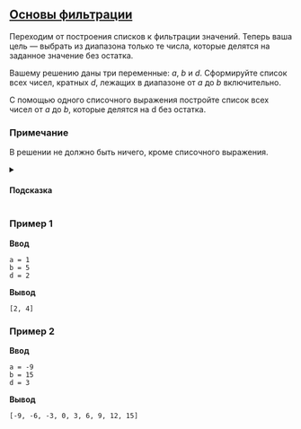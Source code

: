 ## [Основы фильтрации](../../../solutions/3.3/33_c.py)

Переходим от построения списков к фильтрации значений.
Теперь ваша цель — выбрать из диапазона только те числа, которые делятся на заданное значение без остатка.

Вашему решению даны три переменные: $a$, $b$ и $d$.
Сформируйте список всех чисел, кратных $d$, лежащих в диапазоне от $a$ до $b$ включительно.

С помощью одного списочного выражения постройте список всех чисел от $a$ до $b$, которые делятся на d без остатка.

### Примечание

В решении не должно быть ничего, кроме списочного выражения.

<details>
<summary><h4>Подсказка</summary>

Первое число из диапазона кратное $d$ можно найти вычислив `(a + d - 1) // d * d или a + d - a % d`.

Не забудьте поставить шаг $d$.

</details>

### Пример 1

__Ввод__
```plaintext
a = 1
b = 5
d = 2
```

__Вывод__
```plaintext
[2, 4]
```

### Пример 2

__Ввод__
```plaintext
a = -9
b = 15
d = 3
```

__Вывод__
```plaintext
[-9, -6, -3, 0, 3, 6, 9, 12, 15]
```
